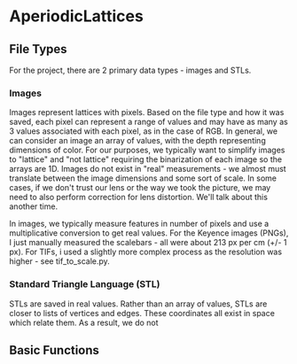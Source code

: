 # AperiodicLattices
## File Types
For the project, there are 2 primary data types - images and STLs. 
### Images
Images represent lattices with pixels. Based on the file type and how it was saved, each pixel can represent a range of values and may have as many as 3 values associated with each pixel, as in the case of RGB. In general, we can consider an image an array of values, with the depth representing dimensions of color. For our purposes, we typically want to simplify images to "lattice" and "not lattice" requiring the binarization of each image so the arrays are 1D. Images do not exist in "real" measurements - we almost must translate between the image dimensions and some sort of scale. In some cases, if we don't trust our lens or the way we took the picture, we may need to also perform correction for lens distortion. We'll talk about this another time. 

In images, we typically measure features in number of pixels and use a multiplicative conversion to get real values. For the Keyence images (PNGs), I just manually measured the scalebars - all were about 213 px per cm (+/- 1 px). For TIFs, i used a slightly more complex process as the resolution was higher - see tif_to_scale.py. 

### Standard Triangle Language (STL)
STLs are saved in real values. Rather than an array of values, STLs are closer to lists of vertices and edges. These coordinates all exist in space which relate them. As a result, we do not 

## Basic Functions
